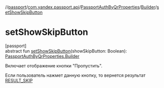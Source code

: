 //[passport](../../../../index.md)/[com.yandex.passport.api](../../index.md)/[PassportAuthByQrProperties](../index.md)/[Builder](index.md)/[setShowSkipButton](set-show-skip-button.md)

# setShowSkipButton

[passport]\
abstract fun [setShowSkipButton](set-show-skip-button.md)(showSkipButton: Boolean): [PassportAuthByQrProperties.Builder](index.md)

Включает отображение кнопки &quot;Пропустить&quot;. 

 Если пользователь нажмет данную кнопку, то вернется результат [RESULT_SKIP](../../-passport/-r-e-s-u-l-t_-s-k-i-p.md)
